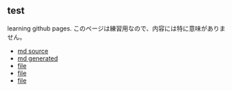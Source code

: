 ## test
learning github pages.
このページは練習用なので、内容には特に意味がありません。
+ [md source](test.md)
+ [md generated](test.html)
+ [file](junk/short01.html)
+ [file](junk/short04.html)
+ [file](junk/short04.1.html)
